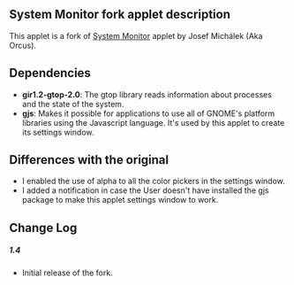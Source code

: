 ## System Monitor fork applet description

This applet is a fork of [System Monitor](https://cinnamon-spices.linuxmint.com/applets/view/88) applet by Josef Michálek (Aka Orcus).

## Dependencies

- **gir1.2-gtop-2.0**: The gtop library reads information about processes and the state of the
system.
- **gjs**: Makes it possible for applications to use all of GNOME's platform
libraries using the Javascript language. It's used by this applet to create its settings window.

## Differences with the original
- I enabled the use of alpha to all the color pickers in the settings window.
- I added a notification in case the User doesn't have installed the gjs package to make this applet settings window to work.

## Change Log

##### 1.4
- Initial release of the fork.

